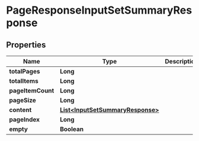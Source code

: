 # PageResponseInputSetSummaryResponse

## Properties
Name | Type | Description | Notes
------------ | ------------- | ------------- | -------------
**totalPages** | **Long** |  |  [optional]
**totalItems** | **Long** |  |  [optional]
**pageItemCount** | **Long** |  |  [optional]
**pageSize** | **Long** |  |  [optional]
**content** | [**List&lt;InputSetSummaryResponse&gt;**](InputSetSummaryResponse.md) |  |  [optional]
**pageIndex** | **Long** |  |  [optional]
**empty** | **Boolean** |  |  [optional]
